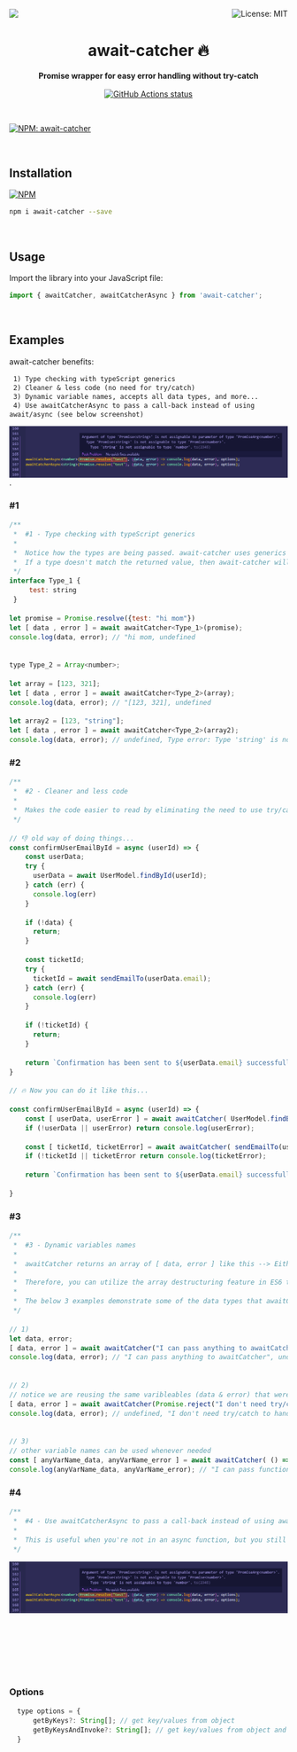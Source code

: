 <p>
  <a aria-label="await-catcher" href="https://www.npmjs.com/package/await-catcher">
    <img src="https://img.shields.io/npm/v/await-catcher.svg?style=for-the-badge" target="_blank" />
  </a>
 
 <a aria-label="await-catcher" href="https://github.com/canaanites/await-catcher/blob/master/LICENSE" target="_blank">
    <img align="right" alt="License: MIT" src="https://img.shields.io/badge/License-MIT-success.svg?style=for-the-badge&color=33CC12" target="_blank" />
  </a>
</p>

<h1 align="center">await-catcher 🔥</h1>

<p align="center">
  <b>Promise wrapper for easy error handling without try-catch</b>
</p>

<p align="center">
  <a aria-label="Well tested await-catch Library" href="https://github.com/canaanites/await-catcher/actions">
    <img align="center" alt="GitHub Actions status" src="https://github.com/canaanites/await-catcher/workflows/Test%20await%20catcher/badge.svg">
  </a>
</p>

<br>

<p>
  <a aria-label="NPM await-catcher" href="https://www.npmjs.com/package/await-catcher" target="_blank">
    <img  alt="NPM: await-catcher" src="http://img.shields.io/npm/dm/await-catcher.svg?style=for-the-badge" target="_blank" />
  </a>
<!--- 
  <a aria-label="" href="">
    <img align="right" alt="await-catcher" src="https://img.shields.io/badge/Learn%20more%20on%20our%20blog-lightgray.svg?style=flat-square" target="_blank" />
  </a>
--->
</p>
<br>

<!---
# await-catcher
[![NPM version][npm-image]][npm-url]
[![Downloads][download-image]][npm-url]
[![Actions Status][actions-image]][actions-url]
--->


## Installation
[![NPM](https://nodei.co/npm/await-catcher.png)](https://nodei.co/npm/await-catcher/)
```bash
npm i await-catcher --save
```
<br>

## Usage
Import the library into your JavaScript file:

```js
import { awaitCatcher, awaitCatcherAsync } from 'await-catcher';
```
<br>

## Examples
await-catcher benefits:
```text
 1) Type checking with typeScript generics
 2) Cleaner & less code (no need for try/catch)
 3) Dynamic variable names, accepts all data types, and more...
 4) Use awaitCatcherAsync to pass a call-back instead of using await/async (see below screenshot)
```
<img align="right" alt="await-catcher example" src="await-catcher-example.PNG" target="_blank" />
.

### #1
```js
/** 
 *  #1 - Type checking with typeScript generics 
 * 
 *  Notice how the types are being passed. await-catcher uses generics to validate the types
 *  If a type doesn't match the returned value, then await-catcher will return a type error at runtime and compile time!
 */
interface Type_1 {
     test: string
 }

let promise = Promise.resolve({test: "hi mom"})
let [ data , error ] = await awaitCatcher<Type_1>(promise);
console.log(data, error); // "hi mom, undefined 


type Type_2 = Array<number>;

let array = [123, 321];
let [ data , error ] = await awaitCatcher<Type_2>(array);
console.log(data, error); // "[123, 321], undefined 

let array2 = [123, "string"];
let [ data , error ] = await awaitCatcher<Type_2>(array2); 
console.log(data, error); // undefined, Type error: Type 'string' is not assignable to type 'number'

```

### #2
```js
/** 
 *  #2 - Cleaner and less code
 *
 *  Makes the code easier to read by eliminating the need to use try/catch
 */

// 👎 old way of doing things...
const confirmUserEmailById = async (userId) => {
    const userData; 
    try {
      userData = await UserModel.findById(userId);
    } catch (err) {
      console.log(err)
    }

    if (!data) {
      return;
    }

    const ticketId; 
    try {
      ticketId = await sendEmailTo(userData.email);
    } catch (err) {
      console.log(err)
    }

    if (!ticketId) {
      return;
    }

    return `Confirmation has been sent to ${userData.email} successfully. The support ticket number is ${ticketId}`;
} 

// 🔥 Now you can do it like this...

const confirmUserEmailById = async (userId) => {
    const [ userData, userError ] = await awaitCatcher( UserModel.findById(userId) );
    if (!userData || userError) return console.log(userError);

    const [ ticketId, ticketError] = await awaitCatcher( sendEmailTo(userData.email) );
    if (!ticketId || ticketError return console.log(ticketError);

    return `Confirmation has been sent to ${userData.email} successfully. The support ticket number is ${ticketId}`;

}
```

### #3
```js
/** 
 *  #3 - Dynamic variables names
 *
 *  awaitCatcher returns an array of [ data, error ] like this --> Either [ undefined, error ] or [ data, undefined ].
 *
 *  Therefore, you can utilize the array destructuring feature in ES6 to name the returned value whatever you like.
 * 
 *  The below 3 examples demonstrate some of the data types that awaitCatcher() can handle
 */
 
// 1)
let data, error;
[ data, error ] = await awaitCatcher("I can pass anything to awaitCatcher :)");
console.log(data, error); // "I can pass anything to awaitCatcher", undefined


// 2)
// notice we are reusing the same varibleables (data & error) that were declared above
[ data, error ] = await awaitCatcher(Promise.reject("I don't need try/catch to handle rejected promises"))
console.log(data, error); // undefined, "I don't need try/catch to handle rejected promises"


// 3)
// other variable names can be used whenever needed
const [ anyVarName_data, anyVarName_error ] = await awaitCatcher( () => Promise.resolve("I can pass functions that return promises") )
console.log(anyVarName_data, anyVarName_error); // "I can pass functions that return promises", undefined

```

### #4
```js
/** 
 *  #4 - Use awaitCatcherAsync to pass a call-back instead of using await/async
 *  
 *  This is useful when you're not in an async function, but you still can use await-catcher
 */
```
<img align="right" alt="await-catcher-example" src="await-catcher-example.PNG" target="_blank" />

```js
/**
 * awaitCatcherAsync is a wrapper for awaitCatcher that accepts a callback instead of aysnc/await
 * @param promise 
 * @param cb 
 * @param options 
 */

awaitCatcherAsync<Array<string>>(
    callToGetData(), 
    (data, error) => this.setState({updateScreenData: data}), 
    options 
  );
```

### Options
```js
  type options = {
      getByKeys?: String[]; // get key/values from object
      getByKeysAndInvoke?: String[]; // get key/values from object and invoke functions
  }
```

[npm-url]: https://www.npmjs.com/package/await-catcher
[npm-image]: https://img.shields.io/npm/v/await-catcher.svg?style=flat-square

[travis-url]: https://travis-ci.org/scopsy/await-catcher
[travis-image]: https://img.shields.io/travis/scopsy/await-catcher.svg?style=flat-square

[coveralls-url]: https://coveralls.io/r/scopsy/await-catcher
[coveralls-image]: https://img.shields.io/coveralls/scopsy/await-catcher.svg?style=flat-square

[depstat-url]: https://david-dm.org/scopsy/await-catcher
[depstat-image]: https://david-dm.org/scopsy/await-catcher.svg?style=flat-square

[download-image]: http://img.shields.io/npm/dm/await-catcher.svg?style=flat-square

[actions-image]: https://github.com/canaanites/await-catcher/workflows/Test%20await%20catcher/badge.svg
[actions-url]: https://github.com/canaanites/await-catcher/actions
